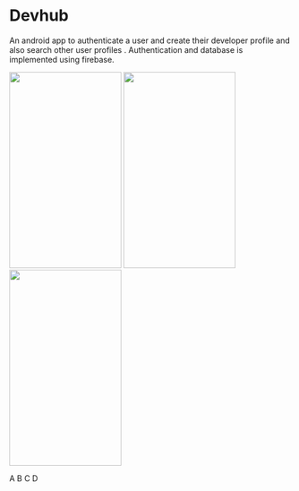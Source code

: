# Devhub
An android app to authenticate a user and create their developer profile and also search other user profiles . Authentication and database is implemented using firebase.
<div>

<img src="/app/Screenshot_1582914481.png" width="200" height="350"/>
<img src="/app/Screenshot_1582964794.png" width="200" height="350"/>
<img src="/app/Screenshot_1582964825.png" width="200" height="350"/> </div>

A B C D
